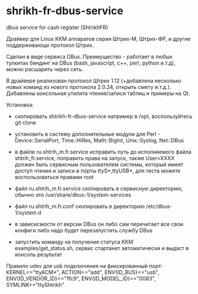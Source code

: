 # shrikh-fr-dbus-service
dbus service for cash register (ShtrikhFR) 

Драйвер для Linux ККМ аппаратов серии Штрих-М, Штрих-ФР, и другие поддерживающе протокол Штрих.

Сделан в виде сервиса DBus.
Преимущество - работает в любых тулкитах биндинг на DBus (bash, javascript, c++, perl, python и.т.д), можно расшарить через сеть.

В драйвере реализован протокол Штрих 1.12 (+добавлена несколько новых команд из нового протокола 2.0.24, открыть смету и.т.д.).
Добавлены консольная утилита чтения/записи таблиц и примеры на Qt.

Установка:
- скопировать shtrikh-fr-dbus-service например в /opt, воспользуйтесь git clone
- установить в систему дополнительные модули для Perl - Device::SerialPort, Time::HiRes, Math::BigInt, Unix::Syslog, Net::DBus

- в файле ru.shtrih_m.fr.service исправить путь до исполняемого файла shtrih_fr.service, поправить права на запуск, также User=XXXX должен быть сервисным пользователем системы, который имеет доступ чтения и записи в порты ttyS*,ttyUSB*, для теста можете воспользоваться правами root

- файл ru.shtrih_m.fr.service скопировать в сервисную директорию, обычно это /usr/share/dbus-1/system-services
- файл ru.shtrih_m.fr.conf скопировать в директорию /etc/dbus-1/system.d
- в зависисмости от версии DBus он либо сам перечитает все свои конфиги либо надо будет перезапустить службу DBus

- запустить команду на получение статуса ККМ examples/get_status.sh, сервис стартанет автоматически и выдаст в консоль результат

Правило udev для usb подключения на фиксированный порт:
KERNEL=="ttyACM*", ACTION=="add", ENV{ID_BUS}=="usb", ENV{ID_VENDOR_ID}=="1fc9", ENV{ID_MODEL_ID}=="0083", SYMLINK+="ttyShtrikh"
